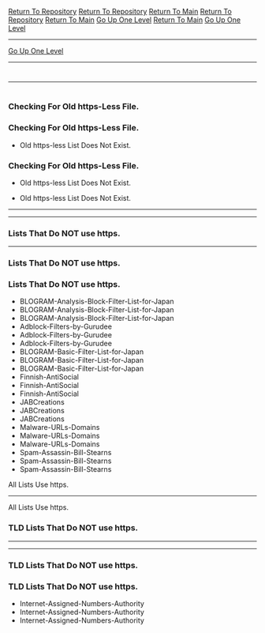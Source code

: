 [Return To Repository](https://github.com/DigitalWarrior/piholeparser/)
[Return To Repository](https://github.com/DigitalWarrior/piholeparser/)
[Return To Main](https://github.com/DigitalWarrior/piholeparser/blob/master/RecentRunLogs/Mainlog.md)
[Return To Repository](https://github.com/DigitalWarrior/piholeparser/)
[Return To Main](https://github.com/DigitalWarrior/piholeparser/blob/master/RecentRunLogs/Mainlog.md)
[Go Up One Level](https://github.com/DigitalWarrior/piholeparser/blob/master/RecentRunLogs/TopLevelScripts/10-Running-Initial-Tasks.md)
[Return To Main](https://github.com/DigitalWarrior/piholeparser/blob/master/RecentRunLogs/Mainlog.md)
[Go Up One Level](https://github.com/DigitalWarrior/piholeparser/blob/master/RecentRunLogs/TopLevelScripts/10-Running-Initial-Tasks.md)
____________________________________
[Go Up One Level](https://github.com/DigitalWarrior/piholeparser/blob/master/RecentRunLogs/TopLevelScripts/10-Running-Initial-Tasks.md)
____________________________________
# 
____________________________________
# 
# 
### Checking For Old https-Less File.
### Checking For Old https-Less File.
* Old https-less List Does Not Exist.
### Checking For Old https-Less File.
* Old https-less List Does Not Exist.

* Old https-less List Does Not Exist.

___________________________________________________________________

___________________________________________________________________
### Lists That Do NOT use https.
___________________________________________________________________
### Lists That Do NOT use https.
### Lists That Do NOT use https.
* BLOGRAM-Analysis-Block-Filter-List-for-Japan
* BLOGRAM-Analysis-Block-Filter-List-for-Japan
* BLOGRAM-Analysis-Block-Filter-List-for-Japan
* Adblock-Filters-by-Gurudee
* Adblock-Filters-by-Gurudee
* Adblock-Filters-by-Gurudee
* BLOGRAM-Basic-Filter-List-for-Japan
* BLOGRAM-Basic-Filter-List-for-Japan
* BLOGRAM-Basic-Filter-List-for-Japan
* Finnish-AntiSocial
* Finnish-AntiSocial
* Finnish-AntiSocial
* JABCreations
* JABCreations
* JABCreations
* Malware-URLs-Domains
* Malware-URLs-Domains
* Malware-URLs-Domains
* Spam-Assassin-Bill-Stearns
* Spam-Assassin-Bill-Stearns
* Spam-Assassin-Bill-Stearns

All Lists Use https.
___________________________________________________________________
All Lists Use https.
### TLD Lists That Do NOT use https.


___________________________________________________________________
___________________________________________________________________
### TLD Lists That Do NOT use https.
### TLD Lists That Do NOT use https.
* Internet-Assigned-Numbers-Authority
* Internet-Assigned-Numbers-Authority
* Internet-Assigned-Numbers-Authority
